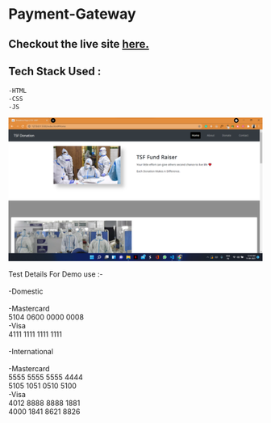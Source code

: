 ﻿# Payment-Gateway

## Checkout the live site [here.](https://tsf-payment-gateway.netlify.app/)

## Tech Stack Used :
    -HTML
    -CSS
    -JS

<img width="1440" src="https://github.com/Lucky0108/payment-integration/blob/main/img/tsf-fund-raiser.png">



Test Details For Demo use :-<br><br>
-Domestic
<br>
<br>
    -Mastercard<br>
    5104 0600 0000 0008<br>
    -Visa<br>
    4111 1111 1111 1111<br>
    <br>
-International
<br>
<br>
    -Mastercard</br>
    5555 5555 5555 4444<br>
    5105 1051 0510 5100<br>
    -Visa<br>
    4012 8888 8888 1881</br>
    4000 1841 8621 8826</br>
